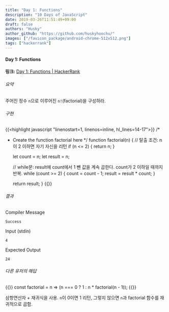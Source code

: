 ```yaml
---
title: "Day 1: Functions"
description: "10 Days of JavaScript"
date: 2019-03-26T11:51:49+09:00
draft: false
authors: "Husky"
author_github: "https://github.com/huskyhoochu/"
images: ["/favicon_package/android-chrome-512x512.png"]
tags: ["hackerrank"]
---
```


#### Day 1: Functions

**링크:** <a href="https://www.hackerrank.com/challenges/js10-function/problem" target="_blank" rel="noopener noreferrer">Day 1: Functions | HackerRank</a>

###### 요약

주어진 정수 `n`으로 이루어진 `n!`(factorial)을 구성하라.

###### 구현

{{<highlight javascript "linenostart=1, linenos=inline, hl_lines=14-17">}}
/*
 * Create the function factorial here
 */
function factorial(n) {
    // 탈출 조건: n이 2 이하면 자기 자신을 리턴
    if (n <= 2) {
        return n;
    }

    let count = n;
    let result = n;

    // while문: result에 count에서 1 뺀 값을 계속 곱한다. count가 2 이하일 때까지 반복.
    while (count >= 2) {
        count = count - 1;
        result = result * count;
    }

    return result;
}
{{</highlight>}}

###### 결과
Compiler Message
```
Success
```
Input (stdin)
```
4
```
Expected Output
```
24
```

###### 다른 유저의 해답

{{<highlight javascript>}}
const factorial = n => (n === 0 ? 1 : n * factorial(n - 1));
{{</highlight>}}

삼항연산자 + 재귀식을 사용. `n`이 0이면 1 리턴, 그렇지 않으면 `n`과 factorial 함수를 재귀적으로 곱함.
